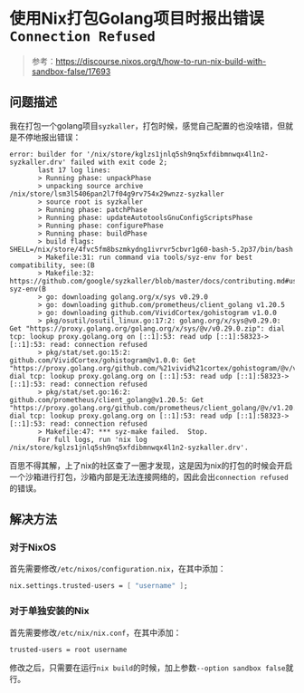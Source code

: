 # 使用Nix打包Golang项目时报出错误`Connection Refused`

> 参考：https://discourse.nixos.org/t/how-to-run-nix-build-with-sandbox-false/17693

## 问题描述

我在打包一个golang项目`syzkaller`，打包时候，感觉自己配置的也没啥错，但就是不停地报出错误：

```console
error: builder for '/nix/store/kglzs1jnlq5sh9nq5xfdibmnwqx4l1n2-syzkaller.drv' failed with exit code 2;
       last 17 log lines:
       > Running phase: unpackPhase
       > unpacking source archive /nix/store/lsm3l5406pan2l7f04g9rv754x29wnzz-syzkaller
       > source root is syzkaller
       > Running phase: patchPhase
       > Running phase: updateAutotoolsGnuConfigScriptsPhase
       > Running phase: configurePhase
       > Running phase: buildPhase
       > build flags: SHELL=/nix/store/4fvc5fm8bszmkydng1ivrvr5cbvr1g60-bash-5.2p37/bin/bash
       > Makefile:31: run command via tools/syz-env for best compatibility, see:(B
       > Makefile:32: https://github.com/google/syzkaller/blob/master/docs/contributing.md#using-syz-env(B
       > go: downloading golang.org/x/sys v0.29.0
       > go: downloading github.com/prometheus/client_golang v1.20.5
       > go: downloading github.com/VividCortex/gohistogram v1.0.0
       > pkg/osutil/osutil_linux.go:17:2: golang.org/x/sys@v0.29.0: Get "https://proxy.golang.org/golang.org/x/sys/@v/v0.29.0.zip": dial tcp: lookup proxy.golang.org on [::1]:53: read udp [::1]:58323->[::1]:53: read: connection refused
       > pkg/stat/set.go:15:2: github.com/VividCortex/gohistogram@v1.0.0: Get "https://proxy.golang.org/github.com/%21vivid%21cortex/gohistogram/@v/v1.0.0.zip": dial tcp: lookup proxy.golang.org on [::1]:53: read udp [::1]:58323->[::1]:53: read: connection refused
       > pkg/stat/set.go:16:2: github.com/prometheus/client_golang@v1.20.5: Get "https://proxy.golang.org/github.com/prometheus/client_golang/@v/v1.20.5.zip": dial tcp: lookup proxy.golang.org on [::1]:53: read udp [::1]:58323->[::1]:53: read: connection refused
       > Makefile:47: *** syz-make failed.  Stop.
       For full logs, run 'nix log /nix/store/kglzs1jnlq5sh9nq5xfdibmnwqx4l1n2-syzkaller.drv'.
```

百思不得其解，上了nix的社区查了一圈才发现，这是因为nix的打包的时候会开启一个沙箱进行打包，沙箱内部是无法连接网络的，因此会出`connection refused`的错误。

## 解决方法

### 对于NixOS

首先需要修改`/etc/nixos/configuration.nix`，在其中添加：

```nix
nix.settings.trusted-users = [ "username" ];
```

### 对于单独安装的Nix

首先需要修改`/etc/nix/nix.conf`，在其中添加：

```
trusted-users = root username
```


修改之后，只需要在运行`nix build`的时候，加上参数`--option sandbox false`就行。